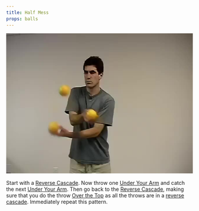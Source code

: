 ```yaml
---
title: Half Mess
props: balls
---
```


![Half Mess](/site/videos/poster/halfmess.jpg)

Start with a [Reverse Cascade](/site/en/reversecascade/README.md). Now throw one [Under Your Arm](/site/en/underthearm/README.md) and catch the next [Under Your Arm](/site/en/underthearm/README.md). Then go back to the [Reverse Cascade](/site/en/reversecascade/README.md), making sure that you do the throw [Over the Top](/site/en/overthetop/README.md) as all the throws are in a [reverse cascade](/site/en/reversecascade/README.md). Immediately repeat this pattern.

